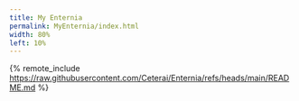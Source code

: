 ```yaml
---
title: My Enternia
permalink: MyEnternia/index.html
width: 80%
left: 10%
---
```


{% remote_include https://raw.githubusercontent.com/Ceterai/Enternia/refs/heads/main/README.md %}
